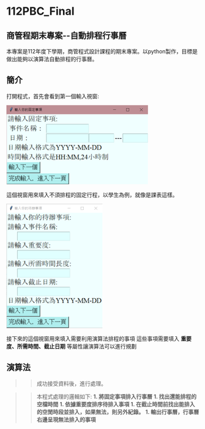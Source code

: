 # 112PBC_Final

## 商管程期末專案--自動排程行事曆

本專案是112年度下學期，商管程式設計課程的期末專案。以python製作，目標是做出能夠以演算法自動排程的行事曆。

## 簡介

打開程式，首先會看到第一個輸入視窗:

![image](視窗一.png)

這個視窗用來填入不須排程的固定行程，以學生為例，就像是課表這樣。

![image](視窗二.png)

接下來的這個視窗用來填入需要利用演算法排程的事項
這些事項需要填入 **重要度、所需時間、截止日期** 等屬性讓演算法可以進行規劃

## 演算法 

>>成功接受資料後，進行處理。

>>本程式處理的邏輯如下:
**1. 將固定事項排入行事曆**
**1. 找出還能排程的空檔時間**
**1. 依據重要度排序待排入事項**
**1. 在截止時間前找出能排入的空閒時段並排入，如果無法，則另外紀錄。**
**1. 輸出行事曆，行事曆右邊呈現無法排入的事項**
